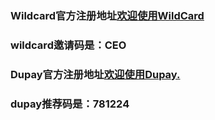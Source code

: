 ### Wildcard官方注册地址[欢迎使用WildCard](https://bewildcard.com/i/CEO)
### wildcard邀请码是：CEO

### Dupay官方注册地址[欢迎使用Dupay.](https://dupay.one/web-app/register-h5?invitCode=781224)
### dupay推荐码是：781224
